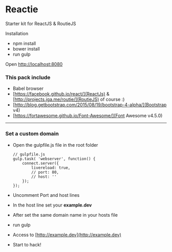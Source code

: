 # Reactie

Starter kit for ReactJS & RoutieJS

Installation

- npm install
- bower install
- run gulp

Open [http://localhost:8080](http://localhost:8080)

### This pack include

- Babel browser
- [https://facebook.github.io/react/](ReactJs) & [http://projects.jga.me/routie/](RoutieJS) of course :)
- [http://blog.getbootstrap.com/2015/08/19/bootstrap-4-alpha/](Bootstrap v4)
- [https://fortawesome.github.io/Font-Awesome/](Font Awesome v4.5.0)

---------------------------------------------------

### Set a custom domain

- Open the gulpfile.js file in the root folder
	
	```
	// gulpfile.js
	gulp.task( 'webserver', function() {
	  	connect.server({
	  		livereload: true,
	  		// port: 80,
	  		// host: ''
	  	});
	});
	```

- Uncomment Port and host lines
- In the host line set your **example.dev**
- After set the same domain name in your hosts file
- run gulp
- Access to [http://example.dev](http://example.dev)
- Start to hack!
